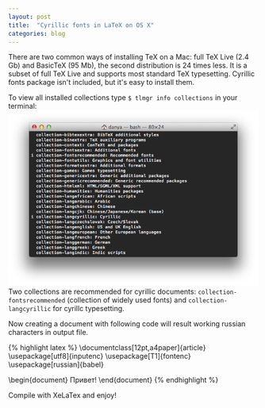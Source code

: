 ```yaml
---
layout: post
title:  "Cyrillic fonts in LaTeX on OS X"
categories: blog
---
```


There are two common ways of installing TeX on a Mac: full TeX Live (2.4 Gb) and BasicTeX (95 Mb), the second distribution is 24 times less. It is a subset of full TeX Live and supports most standard TeX typesetting. Cyrillic fonts package isn't included, but it's easy to install them.

To view all installed collections type `$ tlmgr info collections` in your terminal:
![TeXLive manager collections](/assets/images/latex-russian/latex-collections.png)
Two collections are recommended for cyrillic documents: `collection-fontsrecommended` (collection of widely used fonts) and `collection-langcyrillic` for cyrillc typesetting.

Now creating a document with following code will result working russian characters in output file.

{% highlight latex %}
\documentclass[12pt,a4paper]{article}
\usepackage[utf8]{inputenc}
\usepackage[T1]{fontenc}
\usepackage[russian]{babel}

\begin{document}
Привет!
\end{document}
{% endhighlight %}

Compile with XeLaTex and enjoy!